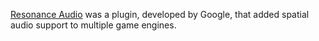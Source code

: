 [Resonance Audio](https://resonance-audio.github.io/resonance-audio/) was a plugin, developed by Google, that added spatial audio support to multiple game engines.
